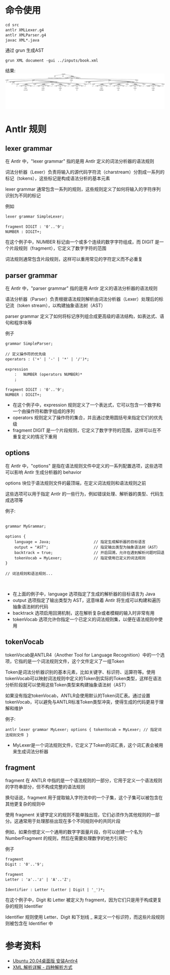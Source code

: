 # 命令使用
```
cd src
antlr XMLLexer.g4
antlr XMLParser.g4
javac XML*.java
```

通过 grun 生成AST
```
grun XML document -gui ../inputs/book.xml
```

结果:
![avatar](./images/book_xml.png)

# Antlr 规则
## lexer grammar
在 Antlr 中，"lexer grammar" 指的是用 Antlr 定义的词法分析器的语法规则

词法分析器（Lexer）负责将输入的源代码字符流（charstream）分割成一系列的标记（tokens），这些标记是构成语法分析的基本元素

lexer grammar 通常包含一系列的规则，这些规则定义了如何将输入的字符序列识别为不同的标记

例如
```
lexer grammar SimpleLexer;

fragment DIGIT : '0'..'9';
NUMBER : DIGIT+;     
```

在这个例子中，NUMBER 标记由一个或多个连续的数字字符组成，而 DIGIT 是一个片段规则（fragment），它定义了数字字符的范围

词法规则通常包含片段规则，这样可以重用常见的字符定义而不必重复

## parser grammar
在 Antlr 中，"parser grammar" 指的是用 Antlr 定义的语法分析器的语法规则

语法分析器（Parser）负责根据语法规则解析由词法分析器（Lexer）处理后的标记流（token stream），以构建抽象语法树（AST）

parser grammar 定义了如何将标记序列组合成更高级的语法结构，如表达式、语句和程序块等

例子 
```
grammar SimpleParser;

// 定义操作符的优先级
operators : ('+' | '-' | '*' | '/')*;

expression
    :   NUMBER (operators NUMBER)*
    ;

fragment DIGIT : '0'..'9';
NUMBER : DIGIT+;   
```
- 在这个例子中，expression 规则定义了一个表达式，它可以包含一个数字和一个由操作符和数字组成的序列
- operators 规则定义了操作符的集合，并且通过使用圆括号来指定它们的优先级
- fragment DIGIT 是一个片段规则，它定义了数字字符的范围，这样可以在不重复定义的情况下重用

## options
在 Antlr 中，"options" 是指在语法规则文件中定义的一系列配置选项，这些选项可以影响 Antlr 生成分析器的 behavior

options 块位于语法规则文件的最顶端，在定义词法规则和语法规则之前

这些选项可以用于指定 Antlr 的一些行为，例如错误处理、解析器的类型、代码生成选项等

例子:
```

grammar MyGrammar;

options {
    language = Java;                   // 指定生成解析器的目标语言
    output = "AST";                    // 指定输出类型为抽象语法树（AST）
    backtrack = true;                  // 开启回溯，允许在遇到解析问题时回退
    tokenVocab = MyLexer;              // 指定使用已定义的词法规则
}

// 词法规则和语法规则...

        
```
- 在上面的例子中，language 选项指定了生成的解析器的目标语言为 Java
- output 选项指定了输出类型为 AST，这意味着 Antlr 将生成可以构建和遍历抽象语法树的代码
- backtrack 选项启用回溯机制，这在解析复杂或者模糊的输入时非常有用
- tokenVocab 选项允许你指定一个已定义的词法规则集，以便在语法规则中使用

## tokenVocab
tokenVocab是ANTLR4（Another Tool for Language Recognition）中的一个选项，它指的是一个词法规则文件，这个文件定义了一组Token

Token是词法分析器识别的基本元素，比如关键字、标识符、运算符等。使用tokenVocab可以映射词法规则中定义的Token到实际的Token类型，这样在语法分析阶段就可以使用这些Token类型来构建抽象语法树（AST）

如果没有指定tokenVocab，ANTLR会使用默认的Token词汇表。通过设置tokenVocab，可以避免与ANTLR标准Token类型冲突，使得生成的代码更易于理解和维护

例子:
```
antlr lexer grammar MyLexer; options { tokenVocab = MyLexer; // 指定词法规则文件 } 
```
- MyLexer是一个词法规则文件，它定义了Token的词汇表，这个词汇表会被用来生成词法分析器

## fragment
fragment 在 ANTLR 中指的是一个语法规则的一部分，它用于定义一个语法规则的字符串部分，但不构成完整的语法规则

换句话说，fragment 用于提取输入字符流中的一个子集，这个子集可以被包含在其他更复杂的规则中

使用 fragment 关键字定义的规则不能单独出现，它们必须作为其他规则的一部分。这通常用于处理那些出现在多个不同规则中的共同片段

例如，如果你想定义一个通用的数字字面量片段，你可以创建一个名为 NumberFragment 的规则，然后在需要处理数字的地方引用它

例子
```
fragment
Digit : '0'..'9';

fragment
Letter : 'a'..'z' | 'A'..'Z';

Identifier : Letter (Letter | Digit | '_')*;
```
在这个例子中，Digit 和 Letter 被定义为 fragment，因为它们只是用于构成更复杂的规则 Identifier

Identifier 规则使用 Letter、Digit 和下划线 _ 来定义一个标识符，而这些片段规则则被包含在 Identifier 中

# 参考资料
- [Ubuntu 20.04桌面版 安装Antlr4](https://blog.csdn.net/drutgdh/article/details/122603220)
- [XML 解析详解 - 四种解析方式](https://zhuanlan.zhihu.com/p/191476342)